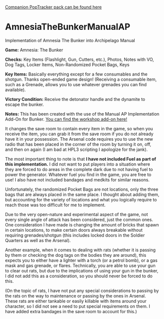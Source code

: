 [Companion PopTracker pack can be found here](https://github.com/RBmans/poptracker-atb-manualAP)

# AmnesiaTheBunkerManualAP
Implementation of Amnesia The Bunker into Archipelago Manual

**Game:** Amnesia: The Bunker

**Checks:** Key Items (Flashlight, Gun, Cutters, etc.), Photos, Notes with VO, Dog Tags, Locker Items, Non-Randomized Pocket Bags, Keys

**Key Items:** Basically everything except for a few consumables and the shotgun. Thanks open-ended game design! (Receiving a consumable item, such as a Grenade, allows you to use whatever grenades you can find available).

**Victory Condition:** Receive the detonator handle and the dynamite to escape the bunker.

**Notes:** This has been created with the use of the Manual AP Implementation Add-On for Bunker. [You can find the workshop add-on here!](https://steamcommunity.com/sharedfiles/filedetails/?id=3014611969) 

It changes the save room to contain every item in the game, so when you receive the item, you can grab it from the save room if you do not already have it in your possession. The Arsenal code requires you to use the new radio that has been placed in the corner of the room by turning it on, off, and then on again (I am bad at HPL3 scripting I apologize for the jank).

The most important thing to note is that **I have not included Fuel as part of this implementation.** I did not want to put players into a situation where they are forced to do areas in the complete dark due to not having fuel to power the generator. Whatever fuel you find in the game, you are free to use! I also have not included bandages and medkits for similar reasons.

Unfortunately, the randomized Pocket Bags are not locations, only the three bags that are always placed in the same place. I thought about adding them, but accounting for the variety of locations and what you logically require to reach those was too difficult for me to implement.

Due to the very open-nature and experimental aspect of the game, not every single angle of attack has been considered, just the common ones. One consideration I have made is changing the amount of bricks that spawn in certain locations, to make certain doors always breakable without requiring grenades/shotgun (this includes locked doors in the Soldier Quarters as well as the Arsenal).

Another example, when it comes to dealing with rats (whether it is passing by them or checking the dog tags on the bodies they are around), this expects you to either have a lighter with a torch (or a petrol bomb), or a gas mask and gas grenade, or flares. Technically, you are able to use your gun to clear out rats, but due to the implications of using your gun in the bunker, I did not add this as a consideration, so you should never be forced to do this.

(On the topic of rats, I have not put any special considerations to passing by the rats on the way to maintenance or passing by the ones in Arsenal. These rats are either tankable or easily killable with items around your character, so I did not see a need to put special requirements on them. I have added extra bandages in the save room to account for this.)

